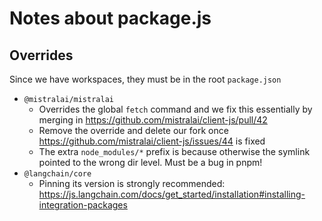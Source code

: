 # Notes about package.js

## Overrides

Since we have workspaces, they must be in the root `package.json`

- `@mistralai/mistralai`
  - Overrides the global `fetch` command and we fix this essentially by merging in https://github.com/mistralai/client-js/pull/42
  - Remove the override and delete our fork once https://github.com/mistralai/client-js/issues/44 is fixed
  - The extra `node_modules/*` prefix is because otherwise the symlink pointed to the wrong dir level. Must be a bug in pnpm!
- `@langchain/core`
  - Pinning its version is strongly recommended: https://js.langchain.com/docs/get_started/installation#installing-integration-packages
